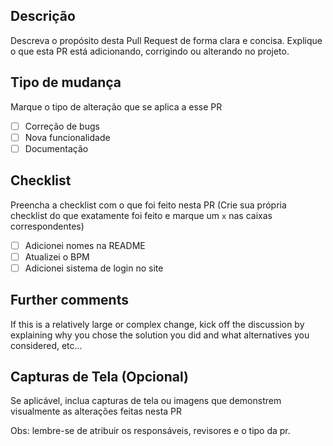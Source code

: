 
## Descrição

Descreva o propósito desta Pull Request de forma clara e concisa. Explique o que esta PR está adicionando, corrigindo ou alterando no projeto.

## Tipo de mudança

Marque o tipo de alteração que se aplica a esse PR

- [ ] Correção de bugs 
- [ ] Nova funcionalidade 
- [ ] Documentação

## Checklist

Preencha a checklist com o que foi feito nesta PR (Crie sua própria checklist do que exatamente foi feito e marque um `x` nas caixas correspondentes)

- [ ] Adicionei nomes na README
- [ ] Atualizei o BPM
- [ ] Adicionei sistema de login no site

## Further comments

If this is a relatively large or complex change, kick off the discussion by explaining why you chose the solution you did and what alternatives you considered, etc...

## Capturas de Tela (Opcional)

Se aplicável, inclua capturas de tela ou imagens que demonstrem visualmente as alterações feitas nesta PR


Obs: lembre-se de atribuir os responsáveis, revisores e o tipo da pr.